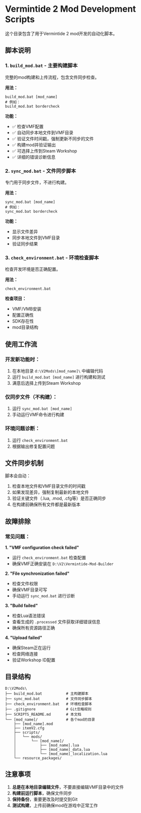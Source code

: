 # Vermintide 2 Mod Development Scripts

这个目录包含了用于Vermintide 2 mod开发的自动化脚本。

## 脚本说明

### 1. `build_mod.bat` - 主要构建脚本
完整的mod构建和上传流程，包含文件同步检查。

**用法：**
```batch
build_mod.bat [mod_name]
# 例如：
build_mod.bat bordercheck
```

**功能：**
- ✅ 检查VMF配置
- ✅ 自动同步本地文件到VMF目录
- ✅ 验证文件时间戳，强制更新不同步的文件
- ✅ 构建mod并验证输出
- ✅ 可选择上传到Steam Workshop
- ✅ 详细的错误诊断信息

### 2. `sync_mod.bat` - 文件同步脚本
专门用于同步文件，不进行构建。

**用法：**
```batch
sync_mod.bat [mod_name]
# 例如：
sync_mod.bat bordercheck
```

**功能：**
- 显示文件差异
- 同步本地文件到VMF目录
- 验证同步结果

### 3. `check_environment.bat` - 环境检查脚本
检查开发环境是否正确配置。

**用法：**
```batch
check_environment.bat
```

**检查项目：**
- VMF/VMB安装
- 配置正确性
- SDK存在性
- mod目录结构

## 使用工作流

### 开发新功能时：
1. 在本地目录 `d:\V2Mods\[mod_name]\` 中编辑代码
2. 运行 `build_mod.bat [mod_name]` 进行构建和测试
3. 满意后选择上传到Steam Workshop

### 仅同步文件（不构建）：
1. 运行 `sync_mod.bat [mod_name]` 
2. 手动运行VMF命令进行构建

### 环境问题诊断：
1. 运行 `check_environment.bat`
2. 根据输出修复配置问题

## 文件同步机制

脚本会自动：
1. 检查本地文件和VMF目录文件的时间戳
2. 如果发现差异，强制复制最新的本地文件
3. 验证关键文件（.lua, .mod, .cfg等）是否正确同步
4. 在构建前确保所有文件都是最新版本

## 故障排除

### 常见问题：

**1. "VMF configuration check failed"**
- 运行 `check_environment.bat` 检查配置
- 确保VMF正确安装在 `D:\V2\Vermintide-Mod-Builder`

**2. "File synchronization failed"**
- 检查文件权限
- 确保VMF目录可写
- 手动运行 `sync_mod.bat` 进行诊断

**3. "Build failed"**
- 检查Lua语法错误
- 查看生成的 `.processed` 文件获取详细错误信息
- 确保所有资源路径正确

**4. "Upload failed"**
- 确保Steam正在运行
- 检查网络连接
- 验证Workshop ID配置

## 目录结构

```
D:\V2Mods\
├── build_mod.bat           # 主构建脚本
├── sync_mod.bat            # 文件同步脚本
├── check_environment.bat   # 环境检查脚本
├── .gitignore              # Git忽略规则
├── SCRIPTS_README.md       # 本文档
└── [mod_name]/             # 各个mod的目录
    ├── [mod_name].mod
    ├── itemV2.cfg
    ├── scripts/
    │   └── mods/
    │       └── [mod_name]/
    │           ├── [mod_name].lua
    │           ├── [mod_name]_data.lua
    │           └── [mod_name]_localization.lua
    └── resource_packages/
```

## 注意事项

1. **总是在本地目录编辑文件**，不要直接编辑VMF目录中的文件
2. **构建前运行脚本**，确保文件同步
3. **保持备份**，重要更改及时提交到Git
4. **测试构建**，上传前确保mod在游戏中正常工作
